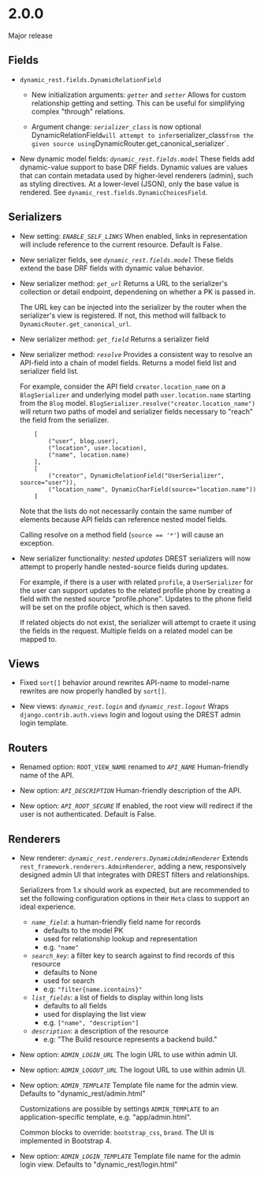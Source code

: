 # 2.0.0
Major release

## Fields

- `dynamic_rest.fields.DynamicRelationField`
    - New initialization arguments: *`getter`* and *`setter`*
        Allows for custom relationship getting and setting.
        This can be useful for simplifying complex "through" relations.

    - Argument change: *`serializer_class`* is now optional
        DynamicRelationField` will attempt to infer `serializer_class` from the
        given source using `DynamicRouter.get_canonical_serializer`.

- New dynamic model fields: *`dynamic_rest.fields.model`*
    These fields add dynamic-value support to base DRF fields.
    Dynamic values are values that can contain metadata used
    by higher-level renderers (admin), such as styling directives.
    At a lower-level (JSON), only the base value is rendered.
    See `dynamic_rest.fields.DynamicChoicesField`.

## Serializers

- New setting: *`ENABLE_SELF_LINKS`*
    When enabled, links in representation will include reference to the current resource.
    Default is False.

- New serializer fields, see *`dynamic_rest.fields.model`*
    These fields extend the base DRF fields with dynamic value behavior.

- New serializer method: *`get_url`*
    Returns a URL to the serializer's collection or detail endpoint,
    dependening on whether a PK is passed in.

    The URL key can be injected into the serializer by the router when
    the serializer's view is registered.
    If not, this method will fallback to `DynamicRouter.get_canonical_url`.

- New serializer method: *`get_field`*
    Returns a serializer field

- New serializer method: *`resolve`*
    Provides a consistent way to resolve an API-field
    into a chain of model fields. Returns a model field list
    and serializer field list.

    For example, consider the API field `creator.location_name`
    on a `BlogSerializer` and underlying model path 
    `user.location.name` starting from the `Blog` model.
    `BlogSerializer.resolve("creator.location_name")`
    will return two paths of model and serializer fields necessary
    to "reach" the field from the serializer.

    ```
        [
            ("user", blog.user),
            ("location", user.location),
            ("name", location.name)
        ],
        [
            ("creator", DynamicRelationField("UserSerializer", source="user")),
            ("location_name", DynamicCharField(source="location.name"))
        ]
    ```

    Note that the lists do not necessarily contain the same number of elements
    because API fields can reference nested model fields.

    Calling resolve on a method field (`source == '*'`) will cause an exception.

- New serializer functionality: *nested updates*
    DREST serializers will now attempt to properly handle
    nested-source fields during updates.
    
    For example, if there is a user with related `profile`,
    a `UserSerializer` for the user can support updates
    to the related profile phone by creating a field with
    the nested source "profile.phone". Updates to the phone field
    will be set on the profile object, which is then saved.

    If related objects do not exist, the serializer will attempt
    to craete it using the fields in the request.
    Multiple fields on a related model can be mapped to.

## Views

- Fixed `sort[]` behavior around rewrites
    API-name to model-name rewrites are now properly handled by `sort[]`.

- New views: *`dynamic_rest.login`* and *`dynamic_rest.logout`*
    Wraps `django.contrib.auth.views` login and logout
    using the DREST admin login template.

## Routers

- Renamed option: `ROOT_VIEW_NAME` renamed to *`API_NAME`*
    Human-friendly name of the API.

- New option: *`API_DESCRIPTION`*
    Human-friendly description of the API.

- New option: *`API_ROOT_SECURE`*
    If enabled, the root view will redirect if the user is not authenticated.
    Default is False.

## Renderers

- New renderer: *`dynamic_rest.renderers.DynamicAdminRenderer`*
    Extends `rest_framework.renderers.AdminRenderer`, adding a
    new, responsively designed admin UI that integrates with DREST filters
    and relationships.
    
    Serializers from 1.x should work as expected, but are recommended to set
    the following configuration options in their `Meta` class to support an
    ideal experience.

    - *`name_field`*: a human-friendly field name for records
        - defaults to the model PK
        - used for relationship lookup and representation
        - e.g. `"name"`
    - *`search_key`*: a filter key to search against to find records of this resource
        - defaults to None
        - used for search
        - e.g: `"filter{name.icontains}"`
    - *`list_fields`*: a list of fields to display within long lists
        - defaults to all fields
        - used for displaying the list view
        - e.g. `["name", "description"]`
    - *`description`*: a description of the resource
        - e.g: "The Build resource represents a backend build."

- New option: *`ADMIN_LOGIN_URL`*
    The login URL to use within admin UI.

- New option: *`ADMIN_LOGOUT_URL`*
    The logout URL to use within admin UI.

- New option: *`ADMIN_TEMPLATE`*
    Template file name for the admin view.
    Defaults to "dynamic_rest/admin.html"

    Customizations are possible by settings `ADMIN_TEMPLATE` to an
    application-specific template, e.g. "app/admin.html".

    Common blocks to override: `bootstrap_css`, `brand`.
    The UI is implemented in Bootstrap 4.

- New option: *`ADMIN_LOGIN_TEMPLATE`*
    Template file name for the admin login view.
    Defaults to "dynamic_rest/login.html"
